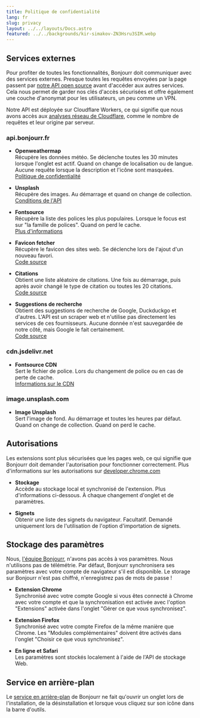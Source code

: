 ```yaml
---
title: Politique de confidentialité
lang: fr
slug: privacy
layout: ../../layouts/Docs.astro
featured: ../../backgrounds/kir-simakov-ZN3Hsru3SIM.webp
---
```


## Services externes

Pour profiter de toutes les fonctionnalités, Bonjourr doit communiquer avec des services externes. Presque toutes les requêtes envoyées par la page passent par [notre API open source](https://github.com/victrme/bonjourr-apis) avant d'accéder aux autres services. Cela nous permet de garder nos clés d'accès sécurisées et offre également une couche d'anonymat pour les utilisateurs, un peu comme un VPN.

Notre API est déployée sur Cloudflare Workers, ce qui signifie que nous avons accès aux [analyses réseau de Cloudflare](https://developers.cloudflare.com/analytics/types-of-analytics/), comme le nombre de requêtes et leur origine par serveur.

### api.bonjourr.fr

-   **Openweathermap**  
    Récupère les données météo. Se déclenche toutes les 30 minutes lorsque l'onglet est actif. Quand on change de localisation ou de langue. Aucune requête lorsque la description et l'icône sont masquées.  
    [Politique de confidentialité](https://openweather.co.uk/privacy-policy#data_me_collect)

-   **Unsplash**  
    Récupère des images. Au démarrage et quand on change de collection.  
    [Conditions de l'API](https://unsplash.com/api-terms)

-   **Fontsource**  
    Récupère la liste des polices les plus populaires. Lorsque le focus est sur "la famille de polices". Quand on perd le cache.  
    [Plus d'informations](https://fontsource.org/docs/getting-started/introduction)

-   **Favicon fetcher**  
    Récupère le favicon des sites web. Se déclenche lors de l'ajout d'un nouveau favori.  
    [Code source](https://github.com/victrme/favicon-fetcher)

-   **Citations**  
    Obtient une liste aléatoire de citations. Une fois au démarrage, puis après avoir changé le type de citation ou toutes les 20 citations.  
    [Code source](https://github.com/victrme/i18n-quotes)

-   **Suggestions de recherche**  
    Obtient des suggestions de recherche de Google, Duckduckgo et d'autres. L'API est un scraper web et n'utilise pas directement les services de ces fournisseurs. Aucune donnée n'est sauvegardée de notre côté, mais Google le fait certainement.  
    [Code source](https://github.com/victrme/search-suggestions)

### cdn.jsdelivr.net

-   **Fontsource CDN**  
    Sert le fichier de police. Lors du changement de police ou en cas de perte de cache.  
    [Informations sur le CDN](https://fontsource.org/docs/getting-started/cdn)

### image.unsplash.com

-   **Image Unsplash**  
    Sert l'image de fond. Au démarrage et toutes les heures par défaut. Quand on change de collection. Quand on perd le cache.

## Autorisations

Les extensions sont plus sécurisées que les pages web, ce qui signifie que Bonjourr doit demander l'autorisation pour fonctionner correctement. Plus d'informations sur les autorisations sur [developer.chrome.com](https://developer.chrome.com/docs/extensions/mv3/declare_permissions/)

-   **Stockage**  
    Accède au stockage local et synchronisé de l'extension. Plus d'informations ci-dessous. À chaque changement d'onglet et de paramètres.

-   **Signets**  
    Obtenir une liste des signets du navigateur. Facultatif. Demandé uniquement lors de l'utilisation de l'option d'importation de signets.

## Stockage des paramètres

Nous, [l'équipe Bonjourr](https://github.com/victrme/Bonjourr?tab=readme-ov-file#-authors), n'avons pas accès à vos paramètres. Nous n'utilisons pas de télémétrie. Par défaut, Bonjourr synchronisera ses paramètres avec votre compte de navigateur s'il est disponible. Le storage sur Bonjourr n'est pas chiffré, n'enregistrez pas de mots de passe !

-   **Extension Chrome**  
    Synchronisé avec votre compte Google si vous êtes connecté à Chrome avec votre compte et que la synchronisation est activée avec l'option "Extensions" activée dans l'onglet "Gérer ce que vous synchronisez".

-   **Extension Firefox**  
    Synchronisé avec votre compte Firefox de la même manière que Chrome. Les "Modules complémentaires" doivent être activés dans l'onglet "Choisir ce que vous synchronisez".

-   **En ligne et Safari**  
    Les paramètres sont stockés localement à l'aide de l'API de stockage Web.

## Service en arrière-plan

Le [service en arrière-plan](https://github.com/victrme/Bonjourr/blob/master/src/scripts/services/background.js) de Bonjourr ne fait qu'ouvrir un onglet lors de l'installation, de la désinstallation et lorsque vous cliquez sur son icône dans la barre d'outils.
